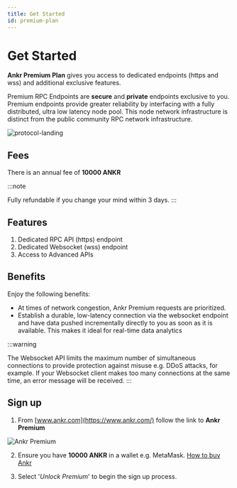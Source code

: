 ```yaml
---
title: Get Started
id: premium-plan
---
```


# Get Started

**Ankr Premium Plan** gives you access to dedicated endpoints (https and wss) and additional exclusive features.

Premium RPC Endpoints are **secure** and **private** endpoints exclusive to you. Premium endpoints provide greater reliability by interfacing with a fully distributed, ultra low latency node pool. This node network infrastructure is distinct from the public community RPC network infrastructure. 

![protocol-landing](@site/static/img/premium-landing.png)

## Fees

There is an annual fee of **10000 ANKR**

:::note

Fully refundable if you change your mind within 3 days.
:::

## Features

1. Dedicated RPC API (https) endpoint
2. Dedicated Websocket (wss) endpoint
3. Access to Advanced APIs

## Benefits

Enjoy the following benefits:

* At times of network congestion, Ankr Premium requests are prioritized.&#x20;
* Establish a durable, low-latency connection via the websocket endpoint and have data pushed incrementally directly to you as soon as it is available. This makes it ideal for real-time data analytics

:::warning

The Websocket API limits the maximum number of simultaneous connections to provide protection against misuse e.g. DDoS attacks, for example. If your Websocket client makes too many connections at the same time, an error message will be received.
:::

## Sign up

1. From [www.ankr.com](https://www.ankr.com/) follow the link to **Ankr Premium**

![Ankr Premium](@site/static/img/access-premium.png)

2. Ensure you have **10000 ANKR** in a wallet e.g. MetaMask. <a href="/docs/Tokens&Governance/buy-ankr">How to buy Ankr</a>

3. Select '*Unlock Premium*' to begin the sign up process.
